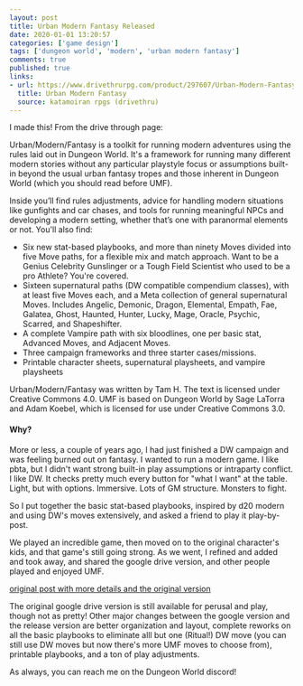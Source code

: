 ```yaml
---
layout: post
title: Urban Modern Fantasy Released
date: 2020-01-01 13:20:57
categories: ['game design']
tags: ['dungeon world', 'modern', 'urban modern fantasy']
comments: true
published: true
links:
- url: https://www.drivethrurpg.com/product/297607/Urban-Modern-Fantasy
  title: Urban Modern Fantasy
  source: katamoiran rpgs (drivethru)
---
```


I made this! From the drive through page:

Urban/Modern/Fantasy is a toolkit for running modern adventures using the rules laid out in Dungeon World. It's a framework for running many different modern stories without any particular playstyle focus or assumptions built-in beyond the usual urban fantasy tropes and those inherent in Dungeon World (which you should read before UMF).

Inside you’ll find rules adjustments, advice for handling modern situations like gunfights and car chases, and tools for running meaningful NPCs and developing a modern setting, whether that’s one with paranormal elements or not. You'll also find:

* Six new stat-based playbooks, and more than ninety Moves divided into five Move paths, for a flexible mix and match approach. Want to be a Genius Celebrity Gunslinger or a Tough Field Scientist who used to be a pro Athlete? You're covered.
* Sixteen supernatural paths (DW compatible compendium classes), with at least five Moves each, and a Meta collection of general supernatural Moves. Includes Angelic, Demonic, Dragon, Elemental, Empath, Fae, Galatea, Ghost, Haunted, Hunter, Lucky, Mage, Oracle, Psychic, Scarred, and Shapeshifter.
* A complete Vampire path with six bloodlines, one per basic stat, Advanced Moves, and Adjacent Moves.
* Three campaign frameworks and three starter cases/missions.
* Printable character sheets, supernatural playsheets, and vampire playsheets

Urban/Modern/Fantasy was written by Tam H. The text is licensed under Creative Commons 4.0. UMF is based on Dungeon World by Sage LaTorra and Adam Koebel, which is licensed for use under Creative Commons 3.0.

#### Why?

More or less, a couple of years ago, I had just finished a DW campaign and was feeling burned out on fantasy. I wanted to run a modern game. I like pbta, but I didn't want strong built-in play assumptions or intraparty conflict. I like DW. It checks pretty much every button for "what I want" at the table. Light, but with options. Immersive. Lots of GM structure. Monsters to fight.

So I put together the basic stat-based playbooks, inspired by d20 modern and using DW's moves extensively, and asked a friend to play it play-by-post.

We played an incredible game, then moved on to the original character's kids, and that game's still going strong. As we went, I refined and added and took away, and shared the google drive version, and other people played and enjoyed UMF.

[original post with more details and the original version](https://exposit.github.io/katamoiran/2018/07/18/dungeon-world-modern/)

The original google drive version is still available for perusal and play, though not as pretty!  Other major changes between the google version and the release version are better organization and layout, complete reworks on all the basic playbooks to eliminate alll but one (Ritual!) DW move (you can still use DW moves but now there's more UMF moves to choose from), printable playbooks, and a ton of play adjustments.

As always, you can reach me on the Dungeon World discord!